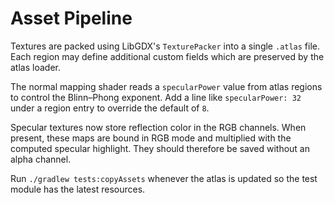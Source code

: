 # Asset Pipeline

Textures are packed using LibGDX's `TexturePacker` into a single `.atlas` file. Each
region may define additional custom fields which are preserved by the atlas loader.

The normal mapping shader reads a `specularPower` value from atlas regions to
control the Blinn–Phong exponent. Add a line like `specularPower: 32` under a
region entry to override the default of `8`.

Specular textures now store reflection color in the RGB channels. When present,
these maps are bound in RGB mode and multiplied with the computed specular
highlight. They should therefore be saved without an alpha channel.

Run `./gradlew tests:copyAssets` whenever the atlas is updated so the test module
has the latest resources.

